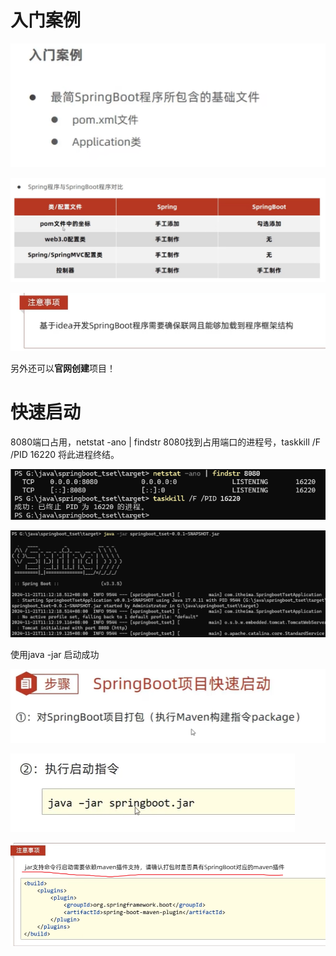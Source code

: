 # 入门案例

 ![image-20241121111653747](.assets/image-20241121111653747.png)

 ![image-20241121111717898](.assets/image-20241121111717898.png)

 ![image-20241121111731994](.assets/image-20241121111731994.png)

另外还可以**官网创建**项目！



# 快速启动

 

8080端口占用，netstat -ano | findstr 8080找到占用端口的进程号，taskkill /F /PID 16220  将此进程终结。

![image-20241121111141975](.assets/image-20241121111141975.png)

![image-20241121111245105](.assets/image-20241121111245105.png)

使用java -jar 启动成功

 ![image-20241121111352737](.assets/image-20241121111352737.png)

 ![image-20241121111401070](.assets/image-20241121111401070.png)

 ![image-20241121111439862](.assets/image-20241121111439862.png)